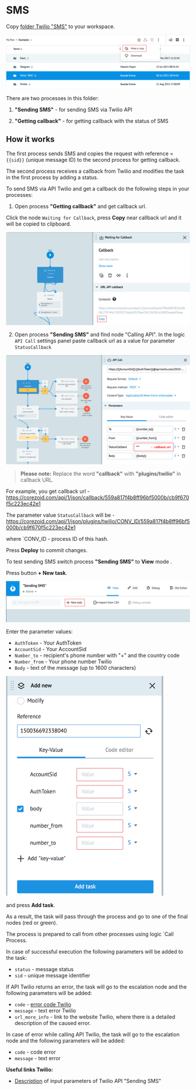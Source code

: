# SMS

Copy [folder Twilio "SMS"](https://admin.corezoid.com/folder/conv/1833) to your workspace.

![](../img/twilio/copy_folder.png)

There are two processes in this folder:

1. **"Sending SMS"** - for sending SMS via Twilio API

2. **"Getting callback"** - for getting callback with the status of SMS

## How it works

The first process sends SMS and copies the request with reference = `{{sid}}` (unique message ID) to the second process for getting callback.

The second process receives a callback from Twilio and modifies the task in the first process by adding a status.

To send SMS via API Twilio and get a callback do the following steps in your processes:

1) Open process **"Getting callback"** and get callback url.

Click the node `Waiting for Callback`, press **Copy** near callback url and it will be copied to clipboard.

![](../img/twilio/callback_url_copy.png)

2) Open process **"Sending SMS"** and find node "Calling API". In the logic `API Call` settings panel paste callback url as a value for parameter `StatusCallback`

![](../img/twilio/callback_url_set.png)

> **Please note:**
> Replace the word **"callback"** with **"plugins/twilio"** in callback URL.

For example, you get callback url -
https://corezoid.com/api/1/json/callback/559a817f4b8ff96bf5000b/cb9f670f5c223ec42e1

The parameter value `StatusCallback` will be -
https://corezoid.com/api/1/json/plugins/twilio/CONV_ID/559a817f4b8ff96bf5000b/cb9f670f5c223ec42e1

where `CONV_ID - process ID of this hash.

Press **Deploy** to commit changes.

To test sending SMS switch process **"Sending SMS"** to **View** mode .

Press button **+ New task**.

![](../img/twilio/new_task.png)

Enter the parameter values:
*   `AuthToken` - Your AuthToken
*   `AccountSid` - Your AccountSid
*   `Number_to` - recipient's phone number with "+" and the country code
*   `Number_from` - Your phone number Twilio
*   `Body` - text of the message (up to 1600 characters)

![](../img/twilio/add_task.png)

and press **Add task**.

As a result, the task will pass through the process and go to one of the final nodes (red or green).

The process is prepared to call from other processes using logic `Call Process.

In case of successful execution the following parameters will be added to the task:

* `status` - message status
* `sid` - unique message identifier

If API Twilio returns an error, the task will go to the escalation node and the following parameters will be added:

* `code` - [error code Twilio](https://www.twilio.com/docs/api/rest/message)
* `message` - text error Twilio
* `url_more_info` - link to the website Twilio, where there is a detailed description of the caused error.

In case of error while calling API Twilio, the task will go to the escalation node and the following parameters will be added:

* `code` - code error
* `message` -  text error


**Useful links Twilio:**
* [Description](https://www.twilio.com/docs/api/rest/sending-messages) of input parameters of Twilio API "Sending SMS"
